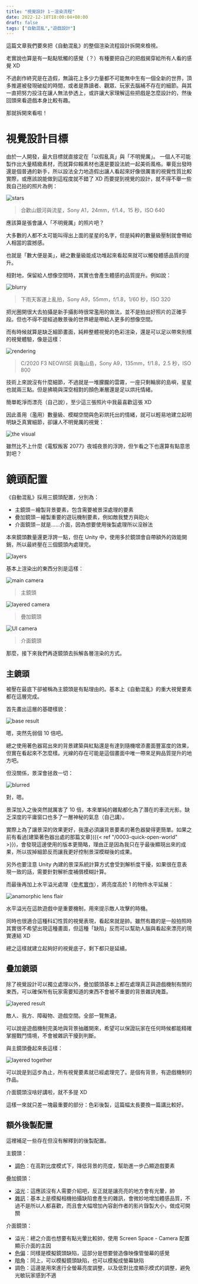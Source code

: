 ```yaml
---
title: "視覺設計 1－渲染流程"
date: 2022-12-18T18:00:04+08:00
draft: false
tags: ["自動混亂","遊戲設計"]
---
```


這篇文章我們要來把《自動混亂》的整個渲染流程設計拆開來檢視。

老實說也算是有一點點牴觸的感覺（？）有種要把自己的把戲揭穿給所有人看的感覺 XD

不過創作終究是在造假，無論花上多少力量都不可能無中生有一個全新的世界，頂多推遲被發現破綻的時間，或者是靠讀者、觀眾、玩家去腦補不存在的細節。與其一直把努力投注在讓人無法參透上，或許讓大家理解這些把戲是怎麼設計的，然後回頭來看遊戲本身比較有趣。

那就拆開來看啦！

# 視覺設計目標
由於一人開發，最大目標就直接定在「以假亂真」與「不明覺厲」。
一個人不可能製作出大量精緻素材，而就算仰賴素材也還是要設法統一起美術風格。畢竟出發時還是個普通的新手，所以設法全力地造假出讓人看起來好像很厲害的視覺性質比較實際，或應該說能做到這程度就不錯了 XD
而要提到視覺的設計，就不得不舉一些我自己拍的照片為例：

![stars](/images/posts/autopanic-devlog/0013/1.jpg)

> 合歡山銀河與流星，Sony A1，24mm，f/1.4，15 秒，ISO 640

應該算是張會讓人「不明覺厲」的照片吧？

大多數的人都不太可能叫得出上面的星星的名字，但是純粹的數量級壓制就會帶給人相當的震撼感。

也就是「數大便是美」，總之數量級能成功堆起來看起來就可以觸發體感品質的提升。

相對地，保留給人想像空間時，其實也會產生體感的品質提升。例如說：

![blurry](/images/posts/autopanic-devlog/0013/2.jpg)

> 下雨天客運上亂拍，Sony A9，55mm，f/1.8，1/60 秒，ISO 320

把光圈開很大去拍攝是新手攝影時很常濫用的做法，並不是拍出好照片的正確手段。但也不得不提經過散景後的世界總是帶給人更多的想像空間。

而有時候就算是缺乏細節畫面，純粹整體視覺的色彩渲染，還是可以足以帶來別樣的視覺體驗，像是這樣：

![rendering](/images/posts/autopanic-devlog/0013/3.jpg)

> C/2020 F3 NEOWISE 與龜山島，Sony A9，135mm，f/1.8，2.5 秒，ISO 800

技術上來說沒有什麼細節，不過就是一堆朦朧的雲霧，一座只剩輪廓的島嶼，星星也就兩三點。但是拂曉與深空相對的顏色漸層還是足以烘托情緒。

簡單乾淨而漂亮（自己說），至少這三張照片中我最喜歡這張 XD

因此善用（濫用）數量級、模糊空間與色彩烘托出的情緒，就可以輕易地建立起明明缺乏真實細節，卻讓人不明覺厲的視覺：

![the visual](/images/posts/autopanic-devlog/0013/4.gif)

雖然比不上什麼《電馭叛客 2077》夜城夜景的浮誇，但乍看之下也還算有點意思對吧？

# 鏡頭配置

《自動混亂》採用三鏡頭配置，分別為：

- 主鏡頭－繪製背景要素，包含需要被景深處理的要素
- 疊加鏡頭－繪製重要的遊玩機制要素，例如敵我雙方與砲火
- 介面鏡頭－就是......介面，因為想要使用後製處理所以沒辦法

本來鏡頭數量還更浮誇一點，但在 Unity 中，使用多於鏡頭會自帶額外的效能開銷，所以最終壓在三個鏡頭內處理完。

![layers](/images/posts/autopanic-devlog/0013/5.png)

基本上渲染出的東西分別是這樣：

![main camera](/images/posts/autopanic-devlog/0013/6.png)

> 主鏡頭

![layered camera](/images/posts/autopanic-devlog/0013/7.png)

> 疊加鏡頭

![UI camera](/images/posts/autopanic-devlog/0013/8.png)

> 介面鏡頭

那麼，接下來我們再逐鏡頭去拆解各層渲染的方式。

## 主鏡頭

被壓在最底下卻被稱為主鏡頭是有點理由的。基本上《自動混亂》的重大視覺要素都在這層完成。

首先畫出這層的基礎樣貌：

![base result](/images/posts/autopanic-devlog/0013/9.png)

嗯，突然先弱個 10 倍吧。

總之使用著色器寫出來的背景建築與紅點還是有達到隨機增添畫面豐富度的效果，但實在看起來不怎麼樣。光線的存在可能是這個畫面中唯一帶來足夠品質提升的地方吧。

但沒關係，景深會拯救一切：

![blurred](/images/posts/autopanic-devlog/0013/10.png)

對，嗯。

景深加入之後突然就厲害了 10 倍，本來單純的雜點都化為了潛在的車流光影。缺乏深度的平庸窗口也多了一層神秘的氣息（自己講）。

實際上為了讓景深的效果更好，我還必須讓背景要素的著色器變得更簡單。如果之前有看過[建築著色器出處的那篇文章]({{< ref "/0003-quick-open-world" >}})，會發現這邊使用的版本更簡略，理由正是因為我只在乎最後顯現出來的成果，所以拔掉細節反而讓我更好控制景深模糊後的成果。

另外也要注意 Unity 內建的景深系統計算方式會受到解析度干擾，如果很在意表現一致的話，需要針對解析度補償模糊計算。

而最後再加上水平溢光處理（[參考實作](https://github.com/keijiro/KinoStreak)），將亮度高於 1 的物件水平延展：

![anamorphic lens flair](/images/posts/autopanic-devlog/0013/11.png)

水平溢光在這款遊戲中是重要機制，用來提示敵人攻擊的時機。

同時也很適合這種科幻性質的視覺表現，看起來就是帥。雖然有趣的是一般拍照時其實很不希望出現這種畫面，但這種「缺陷」反而可以幫助人腦與看起來漂亮的現實連結 XD

總之這樣就建立起夠好的視覺底子，剩下都只是延續。

## 疊加鏡頭

除了視覺設計可以獨立處理以外，疊加鏡頭基本上都在處理真正與遊戲機制有關的東西，可以確保所有玩家需要知道的東西不會被不重要的背景雜訊掩蓋。

![layered result](/images/posts/autopanic-devlog/0013/12.png)

敵人、我方、障礙物、遊戲空間。全部一覽無遺。

可以說是遊戲機制完美地與背景抽離開來，希望可以保證玩家在任何時候都能精確掌握戰鬥情境，不會被雜訊干擾到判斷。

與主鏡頭疊起來長這樣：

![layered together](/images/posts/autopanic-devlog/0013/13.png)

可以說是到這步為止，所有視覺要素就已經處理完了。是個有背景，有遊戲機制的作品。

介面鏡頭沒啥好講啦，就不多提 XD

這樣一來就只差一塊最重要的部分：色彩後製，這篇幅太長要換一篇講比較好。

## 額外後製配置

這裡補足一些存在但沒有解釋到的後製配置。

主鏡頭：

- <abbr title="Color Grading">調色</abbr>：在高對比度模式下，降低背景的亮度，幫助進一步凸顯遊戲要素

疊加鏡頭：

- <abbr title="Bloom">溢光</abbr>：這應該沒有人需要介紹吧，反正就是讓亮亮的地方會有光暈，帥
- <abbr title="Grain">雜訊</abbr>：基本上是模擬相機拍攝缺陷會產生的雜訊，會微妙地增加體感品質，不過不是所以人都喜歡，而且會大幅增加內容創作者的影片錄製大小，做成可開關

介面鏡頭：

- 溢光：總之介面也想要有點光暈比較帥，使用 Screen Space - Camera 配置顯示介面的主因
- <abbr title="Chromatic Aberration">色偏</abbr>：同樣是模擬鏡頭缺陷，這部分是想要營造像映像管螢幕的感覺
- <abbr title="Vignette">暗角</abbr>：同上，可以模擬鏡頭缺陷，也可以模擬成螢幕缺陷
- 調色：這邊是用來進行全螢幕亮度調整，以及低對比度顯示模式的調整，避免光敏玩家感到不適